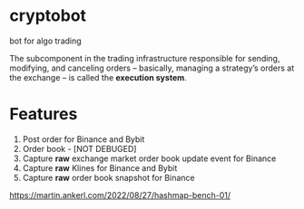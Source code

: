 # cryptobot
bot for algo trading

The subcomponent in the trading infrastructure responsible for sending, modifying, and canceling orders – basically, managing a strategy’s orders at the exchange – is called the __execution system__.

# Features
1. Post order for Binance and Bybit
2. Order book - [NOT DEBUGED]
3. Capture __raw__ exchange market order book update event for Binance
4. Capture __raw__ Klines for Binance and Bybit  
5. Capture __raw__ order book snapshot for Binance



https://martin.ankerl.com/2022/08/27/hashmap-bench-01/